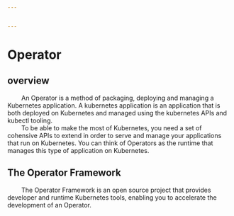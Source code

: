 ```yaml
---


---
```


<h1 id="operator">Operator</h1>
<h2 id="overview">overview</h2>
<p>&nbsp; &nbsp; &nbsp; &nbsp; An Operator is a method of packaging, deploying and managing a Kubernetes application. A kubernetes application is an application that is  both deployed on Kubernetes and managed using the kubernetes APIs and kubectl tooling.<br>
&nbsp; &nbsp; &nbsp; &nbsp; To be able to make the most of Kubernetes, you need a set of cohensive APIs to extend in order to serve and manage your applications that run on Kubernetes. You can think of Operators as the runtime that manages this type of application on Kubernetes.</p>
<h2 id="the-operator-framework">The Operator Framework</h2>
<p>&nbsp; &nbsp; &nbsp; &nbsp; The Operator Framework is an open source project that provides developer and runtime Kubernetes tools, enabling you to accelerate the development of an Operator.</p>

